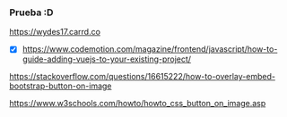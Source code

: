 ### Prueba :D

https://wydes17.carrd.co

-[x] https://www.codemotion.com/magazine/frontend/javascript/how-to-guide-adding-vuejs-to-your-existing-project/

https://stackoverflow.com/questions/16615222/how-to-overlay-embed-bootstrap-button-on-image

https://www.w3schools.com/howto/howto_css_button_on_image.asp
